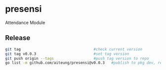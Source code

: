 # presensi

Attendance Module

## Release

```sh
git tag                                 #check current version
git tag v0.0.3                          #set tag version
git push origin --tags                  #push tag version to repo
go list -m github.com/aiteung/presensi@v0.0.3   #publish to pkg dev, replace ORG/URL with your repo URL
```

